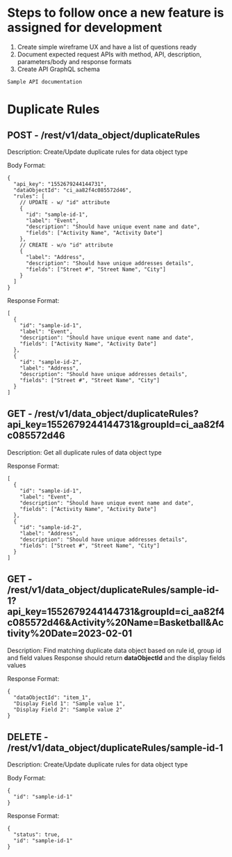 # Steps to follow once a new feature is assigned for development

1. Create simple wireframe UX and have a list of questions ready
2. Document expected request APIs with method, API, description, parameters/body and response formats 
3. Create API GraphQL schema


`Sample API documentation`
# Duplicate Rules
## POST - /rest/v1/data_object/duplicateRules

Description:
Create/Update duplicate rules for data object type

Body Format:
```
{
  "api_key": "1552679244144731",
  "dataObjectId": "ci_aa82f4c085572d46",
  "rules": [
    // UPDATE - w/ "id" attribute
    {
      "id": "sample-id-1",
      "label": "Event",
      "description": "Should have unique event name and date",
      "fields": ["Activity Name", "Activity Date"]
    },
    // CREATE - w/o "id" attribute
    {
      "label": "Address",
      "description": "Should have unique addresses details",
      "fields": ["Street #", "Street Name", "City"]
    }
  ]
}
```

Response Format:
```
[
  {
    "id": "sample-id-1",
    "label": "Event",
    "description": "Should have unique event name and date",
    "fields": ["Activity Name", "Activity Date"]
  },
  {
    "id": "sample-id-2",
    "label": "Address",
    "description": "Should have unique addresses details",
    "fields": ["Street #", "Street Name", "City"]
  }
]
```


## GET - /rest/v1/data_object/duplicateRules?api_key=1552679244144731&groupId=ci_aa82f4c085572d46

Description:
Get all duplicate rules of data object type

Response Format:
```
[
  {
    "id": "sample-id-1",
    "label": "Event",
    "description": "Should have unique event name and date",
    "fields": ["Activity Name", "Activity Date"]
  },
  {
    "id": "sample-id-2",
    "label": "Address",
    "description": "Should have unique addresses details",
    "fields": ["Street #", "Street Name", "City"]
  }
]
```


## GET - /rest/v1/data_object/duplicateRules/sample-id-1?api_key=1552679244144731&groupId=ci_aa82f4c085572d46&Activity%20Name=Basketball&Activity%20Date=2023-02-01

Description:
Find matching duplicate data object based on rule id, group id and field values
Response should return **dataObjectId** and the display fields values

Response Format:
```
{
  "dataObjectId": "item_1",
  "Display Field 1": "Sample value 1",
  "Display Field 2": "Sample value 2"
}
```


## DELETE - /rest/v1/data_object/duplicateRules/sample-id-1

Description:
Create/Update duplicate rules for data object type

Body Format:
```
{
  "id": "sample-id-1"
}
```

Response Format:
```
{
  "status": true,
  "id": "sample-id-1"
}
```
